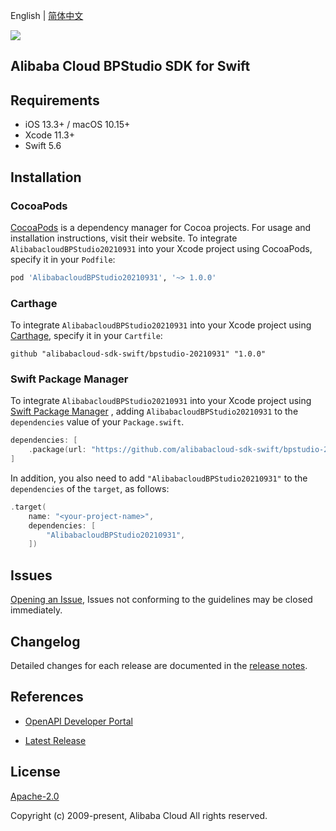 English | [简体中文](README-CN.md)

![](https://aliyunsdk-pages.alicdn.com/icons/AlibabaCloud.svg)

## Alibaba Cloud BPStudio SDK for Swift

## Requirements

- iOS 13.3+ / macOS 10.15+
- Xcode 11.3+
- Swift 5.6

## Installation

### CocoaPods

[CocoaPods](https://cocoapods.org) is a dependency manager for Cocoa projects. For usage and installation instructions, visit their website. To integrate `AlibabacloudBPStudio20210931` into your Xcode project using CocoaPods, specify it in your `Podfile`:

```ruby
pod 'AlibabacloudBPStudio20210931', '~> 1.0.0'
```

### Carthage

To integrate `AlibabacloudBPStudio20210931` into your Xcode project using [Carthage](https://github.com/Carthage/Carthage), specify it in your `Cartfile`:

```ogdl
github "alibabacloud-sdk-swift/bpstudio-20210931" "1.0.0"
```

### Swift Package Manager

To integrate `AlibabacloudBPStudio20210931` into your Xcode project using [Swift Package Manager](https://swift.org/package-manager/) , adding `AlibabacloudBPStudio20210931` to the `dependencies` value of your `Package.swift`.

```swift
dependencies: [
    .package(url: "https://github.com/alibabacloud-sdk-swift/bpstudio-20210931.git", from: "1.0.0")
]
```

In addition, you also need to add `"AlibabacloudBPStudio20210931"` to the `dependencies` of the `target`, as follows:

```swift
.target(
    name: "<your-project-name>",
    dependencies: [
        "AlibabacloudBPStudio20210931",
    ])
```

## Issues

[Opening an Issue](https://github.com/alibabacloud-sdk-swift/bpstudio-20210931/issues/new), Issues not conforming to the guidelines may be closed immediately.

## Changelog

Detailed changes for each release are documented in the [release notes](./ChangeLog.txt).

## References

* [OpenAPI Developer Portal](https://next.api.alibabacloud.com/home)
- [Latest Release](https://github.com/alibabacloud-sdk-swift/bpstudio-20210931)

## License

[Apache-2.0](http://www.apache.org/licenses/LICENSE-2.0)

Copyright (c) 2009-present, Alibaba Cloud All rights reserved.
